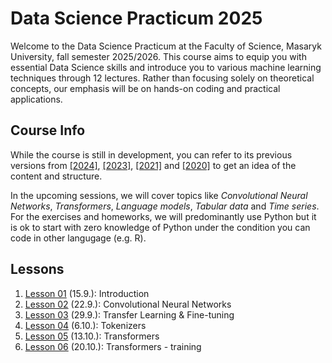 # Data Science Practicum 2025

Welcome to the Data Science Practicum at the Faculty of Science, Masaryk University, fall semester 2025/2026. This course aims to equip you with essential Data Science skills and introduce you to various machine learning techniques through 12 lectures. Rather than focusing solely on theoretical concepts, our emphasis will be on hands-on coding and practical applications.

## Course Info

While the course is still in development, you can refer to its previous versions from [[2024]](https://github.com/simecek/dspracticum2024), [[2023]](https://github.com/simecek/dspracticum2023), [[2021]](https://github.com/simecek/dspracticum2021) and [[2020]](https://github.com/simecek/dspracticum2020) to get an idea of the content and structure.

In the upcoming sessions, we will cover topics like *Convolutional Neural Networks*, *Transformers*, *Language models*, *Tabular data* and *Time series*. For the exercises and homeworks, we will predominantly use Python but it is ok to start with zero knowledge of Python under the condition you can code in other langugage (e.g. R).

## Lessons

  1. [Lesson 01](lesson01/) (15.9.): Introduction
  1. [Lesson 02](lesson02/) (22.9.): Convolutional Neural Networks
  1. [Lesson 03](lesson03/) (29.9.): Transfer Learning & Fine-tuning
  1. [Lesson 04](lesson04/) (6.10.): Tokenizers
  1. [Lesson 05](lesson05/) (13.10.): Transformers
  1. [Lesson 06](lesson06/) (20.10.): Transformers - training
